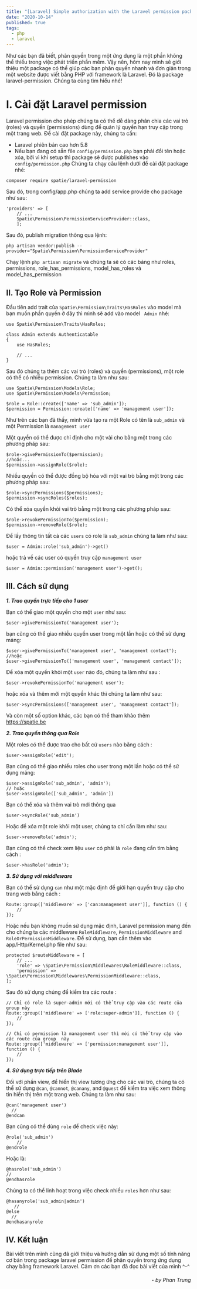 ```yaml
---
title: "[Laravel] Simple authorization with the Laravel permission package"
date: "2020-10-14"
published: true
tags:
  - php
  - laravel
---
```

Như các bạn đã biết, phân quyền trong một ứng dụng là một phần không thể thiếu trong việc phát triển phần mềm. Vậy nên, hôm nay mình sẽ giới thiệu một package có thể giúp các bạn phân quyền nhanh và đơn giản trong một website được viết bằng PHP với framework là Laravel. Đó là package laravel-permission. Chúng ta cùng tìm hiểu nhé!

# I. Cài đặt Laravel permission

Laravel permission cho phép chúng ta có thể dễ dàng phân chia các vai trò (roles) và quyền (permissions) dùng để quản lý quyền hạn truy cập trong một trang web. Để cài đặt package này, chúng ta cần:
-   Laravel phiên bản cao hơn 5.8
-   Nếu bạn đang có sẵn file ```config/permission.php``` bạn phải đổi tên hoặc xóa, bởi vì khi setup thì package sẽ được publishes vào ```config/permission.php```
Chúng ta chạy câu lệnh dưới để cài đặt package nhé:

```
composer require spatie/laravel-permission
```

Sau đó, trong config/app.php chúng ta add service provide cho package như sau:

```
'providers' => [
    // ...
    Spatie\Permission\PermissionServiceProvider::class,
    ];
```

Sau đó, publish migration thông qua lệnh:

```
php artisan vendor:publish --provider="Spatie\Permission\PermissionServiceProvider"
```

Chạy lệnh ```php artisan migrate``` và chúng ta sẽ có các bảng như roles, permissions, role_has_permissions, model_has_roles và model_has_permission

## II. Tạo Role và Permission

Đầu tiên add trait của ```Spatie\Permission\Traits\HasRoles``` vào model mà bạn muốn phần quyền ở đây thì mình sẽ add vào model ``` Admin``` nhé:

```
use Spatie\Permission\Traits\HasRoles;

class Admin extends Authenticatable
{
    use HasRoles;

    // ...
}
```

Sau đó chúng ta thêm các vai trò (roles) và quyền (permissions), một role có thể có nhiều permission. Chúng ta làm như sau:
```
use Spatie\Permission\Models\Role;
use Spatie\Permission\Models\Permission;

$role = Role::create(['name' => 'sub_admin']);
$permission = Permission::create(['name' => 'management user']);
```

Như trên các bạn đã thấy, mình vừa tạo ra một Role có tên là ```sub_admin``` và một Permission là ```management user```

Một quyền có thể được chỉ định cho một vài cho bằng một trong các phương pháp sau:
```
$role->givePermissionTo($permission);
//hoặc...
$permission->assignRole($role);
```

Nhiều quyền có thể được đồng bộ hóa với một vai trò bằng một trong các phương pháp sau:
```
$role->syncPermissions($permissions);
$permission->syncRoles($roles);
```

Có thể xóa quyền khỏi vai trò bằng một trong các phương pháp sau:
```
$role->revokePermissionTo($permission);
$permission->removeRole($role);
```

Để lấy thông tin tất cả các ```users``` có role là ```sub_admin``` chúng ta làm như sau:
```
$user = Admin::role('sub_admin')->get()
```

hoặc trả về các user có quyền truy cập ```management user```
```
$user = Admin::permission('management user')->get();
```

## III. Cách sử dụng

**_1. Trao quyền trực tiếp cho 1 user_**

Bạn có thể giao một quyền cho một ```user``` như sau:
```
$user->givePermissionTo('management user');
```

bạn cũng có thể giao nhiều quyền user trong một lần hoặc có thể sử dụng mảng:
```
$user->givePermissionTo('management user', 'management contact');
//hoặc
$user->givePermissionTo(['management user', 'management contact']);
```

Để xóa một quyền khỏi một ```user``` nào đó, chúng ta làm như sau :
```
$user->revokePermissionTo('management user');
```

hoặc xóa và thêm mới một quyền khác thì chúng ta làm như sau:
```
$user->syncPermissions(['management user', 'management contact']);
```

Và còn một số option khác, các bạn có thể tham khảo thêm https://spatie.be

**_2. Trao quyền thông qua Role_**

Một roles có thể được trao cho bất cứ ```users``` nào bằng cách :
```
$user->assignRole('edit');
```

Bạn cũng có thể giao nhiều roles cho user trong một lần hoặc có thể sử dụng mảng:
```
$user->assignRole('sub_admin', 'admin');
// hoặc
$user->assignRole(['sub_admin', 'admin'])
```

Bạn có thể xóa và thêm vai trò mới thông qua
```
$user->syncRole('sub_admin')
```

Hoặc để xóa một role khỏi một user, chúng ta chỉ cần làm như sau:
```
$user->removeRole('admin');
```

Bạn cũng có thể check xem liệu ```user``` có phải là ```role``` đang cần tìm bằng cách :
```
$user->hasRole('admin');
```

**_3. Sử dụng với middleware_**

Bạn có thể sử dụng ```can``` như một mặc định để giới hạn quyền truy cập cho trang web bằng cách :
```
Route::group(['middleware' => ['can:management user']], function () {
    //
});
```

Hoặc nếu bạn không muốn sử dụng mặc định, Laravel permission mang đến cho chúng ta các middleware ```RoleMiddleware```, ```PermissionMiddleware``` and ```RoleOrPermissionMiddleware```. Để sử dụng, bạn cần thêm vào app/Http/Kernel.php file như sau:
```
protected $routeMiddleware = [
    // ...
    'role' => \Spatie\Permission\Middlewares\RoleMiddleware::class,
    'permission' => \Spatie\Permission\Middlewares\PermissionMiddleware::class,
];
```

Sau đó sử dụng chúng để kiểm tra các route :
```
// Chỉ có role là super-admin mới có thể truy cập vào các route của group này
Route::group(['middleware' => ['role:super-admin']], function () {
    //
});

// Chỉ có permission là management user thì mới có thể truy cập vào các route của group  này
Route::group(['middleware' => ['permission:management user']], function () {
    //
});
```

**_4. Sử dụng trực tiếp trên Blade_**

Đối với phần view, để hiển thị view tương ứng cho các vai trò, chúng ta có thể sử dụng ```@can```, ```@cannot```, ```@canany```, and ```@guest``` để kiểm tra việc xem thông tin hiển thị trên một trang web. Chúng ta làm như sau:
```
@can('management user')
  //
@endcan
```

Bạn cũng có thể dùng ```role``` để check việc này:
```
@role('sub_admin')
    //
@endrole
```

Hoặc là:
```
@hasrole('sub_admin')
//
@endhasrole
```

Chúng ta có thể linh hoạt trong việc check nhiều ```roles``` hơn như sau:
```
@hasanyrole('sub_admin|admin')
   //
@else
  //
@endhasanyrole
```

## IV. Kết luận
Bài viết trên mình cũng đã giới thiệu và hướng dẫn sử dụng một số tính năng cơ bản trong package laravel permission để phân quyền trong ứng dụng chạy bằng framework Laravel. Cảm ơn các bạn đã đọc bài viết của mình ^-^

######                    *<div style="text-align: right"> - by Phan Trung </div>*
